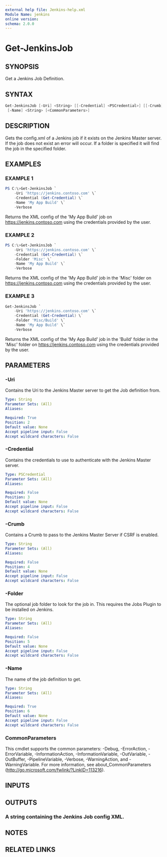 ```yaml
---
external help file: Jenkins-help.xml
Module Name: jenkins
online version:
schema: 2.0.0
---
```


# Get-JenkinsJob

## SYNOPSIS

Get a Jenkins Job Definition.

## SYNTAX

```powershell
Get-JenkinsJob [-Uri] <String> [[-Credential] <PSCredential>] [[-Crumb] <String>] [[-Folder] <String>]
 [-Name] <String> [<CommonParameters>]
```

## DESCRIPTION

Gets the config.xml of a Jenkins job if it exists on the Jenkins Master server.
If the job does not exist an error will occur.
If a folder is specified it will find the job in the specified folder.

## EXAMPLES

### EXAMPLE 1

```powershell
PS C:\>Get-JenkinsJob `
    -Uri 'https://jenkins.contoso.com' \`
    -Credential (Get-Credential) \`
    -Name 'My App Build' \`
    -Verbose
```

Returns the XML config of the 'My App Build' job on https://jenkins.contoso.com using the credentials provided by
the user.

### EXAMPLE 2

```powershell
PS C:\>Get-JenkinsJob `
    -Uri 'https://jenkins.contoso.com' \`
    -Credential (Get-Credential) \`
    -Folder 'Misc' \`
    -Name 'My App Build' \`
    -Verbose
```

Returns the XML config of the 'My App Build' job in the 'Misc' folder on https://jenkins.contoso.com using the
credentials provided by the user.

### EXAMPLE 3

```powershell
Get-JenkinsJob `
    -Uri 'https://jenkins.contoso.com' \`
    -Credential (Get-Credential) \`
    -Folder 'Misc/Build' \`
    -Name 'My App Build' \`
    -Verbose
```

Returns the XML config of the 'My App Build' job in the 'Build' folder in the 'Misc' folder on
https://jenkins.contoso.com using the credentials provided by the user.

## PARAMETERS

### -Uri

Contains the Uri to the Jenkins Master server to get the Job definition from.

```yaml
Type: String
Parameter Sets: (All)
Aliases:

Required: True
Position: 2
Default value: None
Accept pipeline input: False
Accept wildcard characters: False
```

### -Credential

Contains the credentials to use to authenticate with the Jenkins Master server.

```yaml
Type: PSCredential
Parameter Sets: (All)
Aliases:

Required: False
Position: 3
Default value: None
Accept pipeline input: False
Accept wildcard characters: False
```

### -Crumb

Contains a Crumb to pass to the Jenkins Master Server if CSRF is enabled.

```yaml
Type: String
Parameter Sets: (All)
Aliases:

Required: False
Position: 4
Default value: None
Accept pipeline input: False
Accept wildcard characters: False
```

### -Folder

The optional job folder to look for the job in.
This requires the Jobs Plugin to be installed on Jenkins.

```yaml
Type: String
Parameter Sets: (All)
Aliases:

Required: False
Position: 5
Default value: None
Accept pipeline input: False
Accept wildcard characters: False
```

### -Name

The name of the job definition to get.

```yaml
Type: String
Parameter Sets: (All)
Aliases:

Required: True
Position: 6
Default value: None
Accept pipeline input: False
Accept wildcard characters: False
```

### CommonParameters

This cmdlet supports the common parameters: -Debug, -ErrorAction, -ErrorVariable, -InformationAction, -InformationVariable, -OutVariable, -OutBuffer, -PipelineVariable, -Verbose, -WarningAction, and -WarningVariable.
For more information, see about_CommonParameters (http://go.microsoft.com/fwlink/?LinkID=113216).

## INPUTS

## OUTPUTS

### A string containing the Jenkins Job config XML.

## NOTES

## RELATED LINKS
